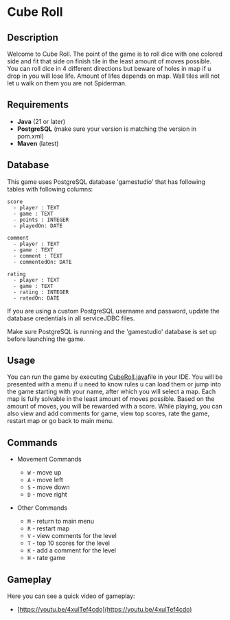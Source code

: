 # Cube Roll

## Description
Welcome to Cube Roll. The point of the game is to roll dice with one colored side and fit that side on finish tile in the least amount of moves possible. You can roll dice in 4 different directions but beware of holes in map if u drop in you will lose life. Amount of lifes depends on map. Wall tiles will not let u walk on them you are not Spiderman.

## Requirements

- __Java__ (21 or later)  
- __PostgreSQL__ (make sure your version is matching the version in pom.xml) 
- __Maven__ (latest)
## Database

This game uses PostgreSQL database 'gamestudio' that has following tables with following columns:
```
score
  - player : TEXT
  - game : TEXT
  - points : INTEGER
  - playedOn: DATE

comment
  - player : TEXT
  - game : TEXT
  - comment : TEXT
  - commentedOn: DATE

rating
  - player : TEXT
  - game : TEXT
  - rating : INTEGER
  - ratedOn: DATE
```

If you are using a custom PostgreSQL username and password, update the database credentials in all serviceJDBC files.

Make sure PostgreSQL is running and the 'gamestudio' database is set up before launching the game.
## Usage

You can run the game by executing [CubeRoll.java](src/main/java/sk/tuke/kpi/kp/cube_roll/CubeRoll.java)file in your IDE. You will be presented with a menu if u need to know rules u can load them or jump into the game starting with your name, after which you will select a map. Each map is fully solvable in the least amount of moves possible. Based on the amount of moves, you will be rewarded with a score. While playing, you can also view and add comments for game, view top scores, rate the game, restart map or go back to main menu.


## Commands

- Movement Commands
  - `W` - move up
  - `A` - move left
  - `S` - move down
  - `D` - move right

- Other Commands
  - `M` - return to main menu
  - `R` - restart map
  - `V` - view comments for the level
  - `T` - top 10 scores for the level
  - `K` - add a comment for the level
  - `H` - rate game

  
## Gameplay

Here you can see a quick video of gameplay:
- [https://youtu.be/4xulTef4cdo](https://youtu.be/4xulTef4cdo)